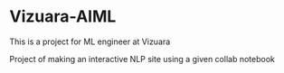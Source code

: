 # Vizuara-AIML
This is a project for ML engineer at Vizuara

Project of making an interactive NLP site using a given collab notebook

